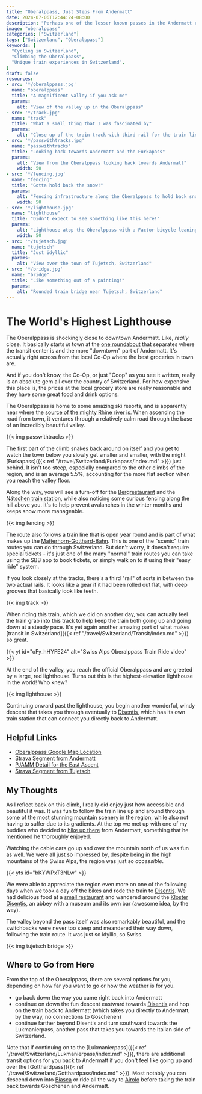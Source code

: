 ```yaml
---
title: "Oberalppass, Just Steps From Andermatt"
date: 2024-07-06T12:44:24-08:00
description: "Perhaps one of the lesser known passes in the Andermatt region, the Oberalppass is a spectacular valley with the world's highest lighthouse."
image: "oberalppass"
categories: ["Switzerland"]
tags: ["Switzerland", "Oberalppass"]
keywords: [
  "Cycling in Switzerland",
  "Climbing the Oberalppass",
  "Unique train experiences in Switzerland",
]
draft: false
resources:
- src: '*/oberalppass.jpg'
  name: "oberalppass"
  title: "A magnificent valley if you ask me"
  params:
    alt: "View of the valley up in the Oberalppass"
- src: '*/track.jpg'
  name: "track"
  title: "What a small thing that I was fascinated by"
  params:
    alt: "Close up of the train track with third rail for the train line up to the Oberalppass"
- src: '*/passwithtracks.jpg'
  name: "passwithtracks"
  title: "Looking back towards Andermatt and the Furkapass"
  params:
    alt: "View from the Oberalppass looking back towards Andermatt"
    width: 50
- src: '*/fencing.jpg'
  name: "fencing"
  title: "Gotta hold back the snow!"
  params:
    alt: "Fencing infrastructure along the Oberalppass to hold back snow and prevent avalanches"
    width: 50
- src: '*/lighthouse.jpg'
  name: "lighthouse"
  title: "Didn't expect to see something like this here!"
  params:
    alt: "Lighthouse atop the Oberalppass with a Factor bicycle leaning against it"
    width: 50
- src: '*/tujetsch.jpg'
  name: "tujetsch"
  title: "Just idyllic"
  params:
    alt: "View over the town of Tujetsch, Switzerland"
- src: '*/bridge.jpg'
  name: "bridge"
  title: "Like something out of a painting!"
  params:
    alt: "Rounded train bridge near Tujetsch, Switzerland"
---
```

# The World's Highest Lighthouse
The Oberalppass is shockingly close to downtown Andermatt. Like, _really_ close. It basically starts _in_ town at the [one roundabout](https://maps.app.goo.gl/BYzDU8PvP1ygiNRA8) that separates where the transit center is and the more "downtown" part of Andermatt. It's actually right across from the local Co-Op where the best groceries in town are.

And if you don't know, the Co-Op, or just "Coop" as you see it written, really is an absolute gem all over the country of Switzerland. For how expensive this place is, the prices at the local grocery store are really reasonable and they have some great food and drink options.

The Oberalppass is home to some amazing ski resorts, and is apparently near where the [source of the mighty Rhine river is](https://en.wikipedia.org/wiki/Oberalp_Pass). When ascending the road from town, it ventures through a relatively calm road through the base of an incredibly beautiful valley.

{{< img passwithtracks >}}

The first part of the climb snakes back around on itself and you get to watch the town below you slowly get smaller and smaller, with the might [Furkapass]({{< ref "/travel/Switzerland/Furkapass/index.md" >}}) just behind. It isn't too steep, especially compared to the other climbs of the region, and is an average 5.5%, accounting for the more flat section when you reach the valley floor.

Along the way, you will see a turn-off for the [Bergrestaurant](https://maps.app.goo.gl/ZLMpa2Cy2gGQp1ya8) and the [Nätschen train station](https://maps.app.goo.gl/18ENgKBnCE9y2Zzg8), while also noticing some curious fencing along the hill above you. It's to help prevent avalanches in the winter months and keeps snow more manageable.

{{< img fencing >}}

The route also follows a train line that is open year round and is part of what makes up the [Matterhorn-Gotthard-Bahn](https://www.matterhorngotthardbahn.ch/en/). This is one of the "scenic" train routes you can do through Switzerland. But don't worry, it doesn't require special tickets - it's just one of the many "normal" train routes you can take using the SBB app to book tickets, or simply walk on to if using their "easy ride" system.

If you look closely at the tracks, there's a third "rail" of sorts in between the two actual rails. It looks like a gear if it had been rolled out flat, with deep grooves that basically look like teeth.

{{< img track >}}

When riding this train, which we did on another day, you can actually feel the train grab into this track to help keep the train both going up and going down at a steady pace. It's yet again another amazing part of what makes [transit in Switzerland]({{< ref "/travel/Switzerland/Transit/index.md" >}}) so great.

{{< yt id="oFy_hHYFE24" alt="Swiss Alps Oberalppass Train Ride video" >}}

At the end of the valley, you reach the official Oberalppass and are greeted by a large, red lighthouse. Turns out this is the highest-elevation lighthouse in the world! Who knew?

{{< img lighthouse >}}

Continuing onward past the lighthouse, you begin another wonderful, windy descent that takes you through eventually to [Disentis](https://maps.app.goo.gl/9VwzWFf89oqV9NLw8), which has its own train station that can connect you directly back to Andermatt.

## Helpful Links
- [Oberalppass Google Map Location](https://maps.app.goo.gl/zSsCLojonoBbdQnx6)
- [Strava Segment from Andermatt](https://www.strava.com/segments/1223589)
- [PJAMM Detail for the East Ascent](https://pjammcycling.com/climb/2312.Oberalppass-East)
- [Strava Segment from Tujetsch](https://www.strava.com/segments/16360191)

## My Thoughts
As I reflect back on this climb, I really did enjoy just how accessible and beautiful it was. It was fun to follow the train line up and around through some of the most stunning mountain scenery in the region, while also not having to suffer due to its gradients. At the top we met up with one of my buddies who decided to [hike up there](https://www.strava.com/activities/11820854724) from Andermatt, something that he mentioned he thoroughly enjoyed.

Watching the cable cars go up and over the mountain north of us was fun as well. We were all just so impressed by, despite being in the high mountains of the Swiss Alps, the region was just so _accessible_.

{{< yts id="bKYWPxT3NLw" >}}

We were able to appreciate the region even more on one of the following days when we took a day off the bikes and rode the train to [Disentis](https://maps.app.goo.gl/9VwzWFf89oqV9NLw8). We had delicious food at a [small restaurant](https://maps.app.goo.gl/edezkaC1fZWunxQX8) and wandered around the [Kloster Disentis](https://maps.app.goo.gl/EpXkksoCur5JdXcCA), an abbey with a museum and its own bar (awesome idea, by the way).

The valley beyond the pass itself was also remarkably beautiful, and the switchbacks were never too steep and meandered their way down, following the train route. It was just so idyllic, so Swiss.

{{< img tujetsch bridge >}}

## Where to Go from Here
From the top of the Oberalppass, there are several options for you, depending on how far you want to go or how the weather is for you.
- go back down the way you came right back into Andermatt
- continue on down the fun descent eastward towards [Disentis](https://maps.app.goo.gl/9VwzWFf89oqV9NLw8) and hop on the train back to Andermatt (which takes you directly to Andermatt, by the way, no connections to Göschenen)
- continue farther beyond Disentis and turn southward towards the Lukmanierpass, another pass that takes you towards the Italian side of Switzerland. 

Note that if continuing on to the [Lukmanierpass]({{< ref "/travel/Switzerland/Lukmanierpass/index.md" >}}), there are additional transit options for you back to Andermatt if you don't feel like going up and over the [Gotthardpass]({{< ref "/travel/Switzerland/Gotthardpass/index.md" >}}). Most notably you can descend down into [Biasca](https://maps.app.goo.gl/Qnw3RuJNr422vojLA) or ride all the way to [Airolo](https://maps.app.goo.gl/WBeDTdPYEuxby1q49) before taking the train back towards Göschenen and Andermatt.